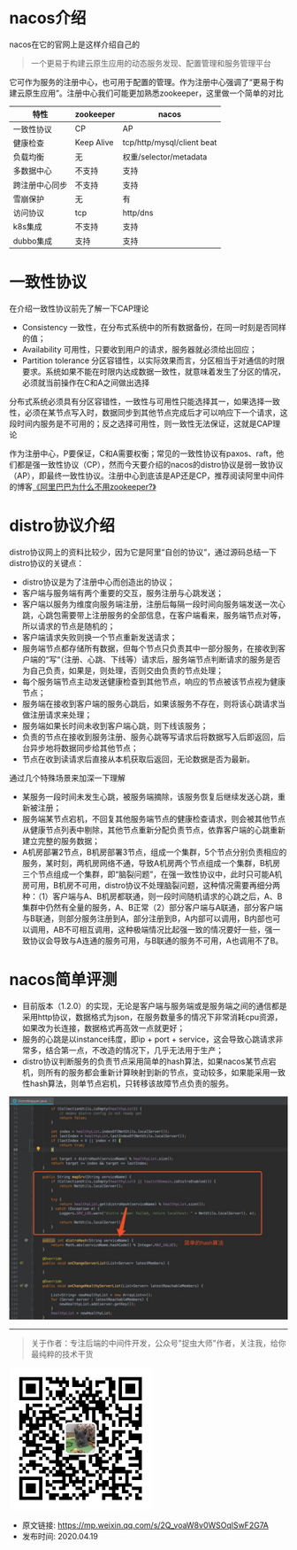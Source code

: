 # nacos介绍
nacos在它的官网上是这样介绍自己的
> 一个更易于构建云原生应用的动态服务发现、配置管理和服务管理平台

它可作为服务的注册中心，也可用于配置的管理。作为注册中心强调了“更易于构建云原生应用”。注册中心我们可能更加熟悉zookeeper，这里做一个简单的对比

|特性|zookeeper|nacos|
|---|---|---|
|一致性协议|CP|AP|
|健康检查|Keep Alive|tcp/http/mysql/client beat|
|负载均衡|无|权重/selector/metadata|
|多数据中心|不支持|支持|
|跨注册中心同步|不支持|支持|
|雪崩保护|无|有|
|访问协议|tcp|http/dns|
|k8s集成|不支持|支持|
|dubbo集成|支持|支持|
# 一致性协议
在介绍一致性协议前先了解一下CAP理论

- Consistency 一致性，在分布式系统中的所有数据备份，在同一时刻是否同样的值；
- Availability 可用性，只要收到用户的请求，服务器就必须给出回应；
- Partition tolerance 分区容错性，以实际效果而言，分区相当于对通信的时限要求。系统如果不能在时限内达成数据一致性，就意味着发生了分区的情况，必须就当前操作在C和A之间做出选择

分布式系统必须具有分区容错性，一致性与可用性只能选择其一，如果选择一致性，必须在某节点写入时，数据同步到其他节点完成后才可以响应下一个请求，这段时间内服务是不可用的；反之选择可用性，则一致性无法保证，这就是CAP理论

作为注册中心，P要保证，C和A需要权衡；常见的一致性协议有paxos、raft，他们都是强一致性协议（CP），然而今天要介绍的nacos的distro协议是弱一致协议（AP），即最终一致性协议。注册中心到底该是AP还是CP，推荐阅读阿里中间件的博客[《阿里巴巴为什么不用zookeeper?》](https://mp.weixin.qq.com/s?__biz=MjM5MDE0Mjc4MA==&mid=2651007830&idx=1&sn=7382412cd4a2243b34f69c3cf4aa5a20&scene=21)

# distro协议介绍
distro协议网上的资料比较少，因为它是阿里“自创的协议“，通过源码总结一下distro协议的关键点：

- distro协议是为了注册中心而创造出的协议；
- 客户端与服务端有两个重要的交互，服务注册与心跳发送；
- 客户端以服务为维度向服务端注册，注册后每隔一段时间向服务端发送一次心跳，心跳包需要带上注册服务的全部信息，在客户端看来，服务端节点对等，所以请求的节点是随机的；
- 客户端请求失败则换一个节点重新发送请求；
- 服务端节点都存储所有数据，但每个节点只负责其中一部分服务，在接收到客户端的“写“（注册、心跳、下线等）请求后，服务端节点判断请求的服务是否为自己负责，如果是，则处理，否则交由负责的节点处理；
- 每个服务端节点主动发送健康检查到其他节点，响应的节点被该节点视为健康节点；
- 服务端在接收到客户端的服务心跳后，如果该服务不存在，则将该心跳请求当做注册请求来处理；
- 服务端如果长时间未收到客户端心跳，则下线该服务；
- 负责的节点在接收到服务注册、服务心跳等写请求后将数据写入后即返回，后台异步地将数据同步给其他节点；
- 节点在收到读请求后直接从本机获取后返回，无论数据是否为最新。

通过几个特殊场景来加深一下理解

- 某服务一段时间未发生心跳，被服务端摘除，该服务恢复后继续发送心跳，重新被注册；
- 服务端某节点宕机，不回复其他服务端节点的健康检查请求，则会被其他节点从健康节点列表中剔除，其他节点重新分配负责节点，依靠客户端的心跳重新建立完整的服务数据；
- A机房部署2节点，B机房部署3节点，组成一个集群，5个节点分别负责相应的服务，某时刻，两机房网络不通，导致A机房两个节点组成一个集群，B机房三个节点组成一个集群，即“脑裂问题”，在强一致性协议中，此时只可能A机房可用，B机房不可用，distro协议不处理脑裂问题，这种情况需要再细分两种：（1）客户端与A、B机房都联通，则一段时间随机请求的心跳之后，A、B集群中仍然有全量的服务，A、B正常（2）部分客户端与A联通，部分客户端与B联通，则部分服务注册到A，部分注册到B，A内部可以调用，B内部也可以调用，AB不可相互调用，这种极端情况比起强一致的情况要好一些，强一致协议会导致与A连通的服务可用，与B联通的服务不可用，A也调用不了B。

# nacos简单评测

- 目前版本（1.2.0）的实现，无论是客户端与服务端或是服务端之间的通信都是采用http协议，数据格式为json，在服务数量多的情况下非常消耗cpu资源，如果改为长连接，数据格式再高效一点就更好；
- 服务的心跳是以instance纬度，即ip + port + service，这会导致心跳请求非常多，结合第一点，不改造的情况下，几乎无法用于生产；
- distro协议判断服务的负责节点采用简单的hash算法，如果nacos某节点宕机，则所有的服务都会重新计算映射到新的节点，变动较多，如果能采用一致性hash算法，则单节点宕机，只转移该故障节点负责的服务。

![](img1.jpg)

---

> 关于作者：专注后端的中间件开发，公众号"捉虫大师"作者，关注我，给你最纯粹的技术干货

![捉虫大师](../../qrcode_small.jpg)

- 原文链接: https://mp.weixin.qq.com/s/2Q_voaW8v0WSOqlSwF2G7A
- 发布时间: 2020.04.19